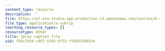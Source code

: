 ```yaml
---
content_type: resource
description: ''
file: https://ol-ocw-studio-app-production.s3.amazonaws.com/courses/6-451-principles-of-digital-communication-ii-spring-2005/f50c7934c9575f029f31ff5d333681fe_Nnj9lHePqKM.vtt
file_type: application/x-subrip
learning_resource_types: []
resourcetype: Other
title: 3play caption file
uid: f50c7934-c957-5f02-9f31-ff5d333681fe
---
```

